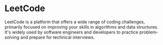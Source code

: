 # LeetCode
LeetCode is a platform that offers a wide range of coding challenges, primarily focused on improving your skills in algorithms and data structures. It's widely used by software engineers and developers to practice problem-solving and prepare for technical interviews.
